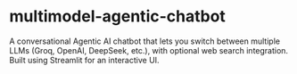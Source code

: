 # multimodel-agentic-chatbot
A conversational Agentic AI chatbot that lets you switch between multiple LLMs (Groq, OpenAI, DeepSeek, etc.), with optional web search integration. Built using Streamlit for an interactive UI.
